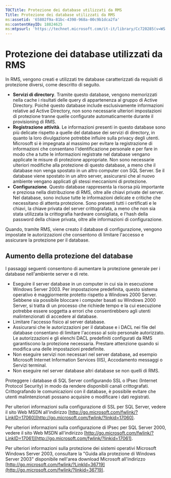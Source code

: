 ```yaml
---
TOCTitle: Protezione dei database utilizzati da RMS
Title: Protezione dei database utilizzati da RMS
ms:assetid: '65802f9a-81bc-4398-968a-00c9b1dca2fa'
ms:contentKeyID: 18824625
ms:mtpsurl: 'https://technet.microsoft.com/it-it/library/Cc720285(v=WS.10)'
---
```


Protezione dei database utilizzati da RMS
=========================================

In RMS, vengono creati e utilizzati tre database caratterizzati da requisiti di protezione diversi, come descritto di seguito.

-   **Servizi di directory**. Tramite questo database, vengono memorizzati nella cache i risultati delle query di appartenenza al gruppo di Active Directory. Poiché questo database include esclusivamente informazioni relative ad Active Directory, non sono necessarie ulteriori impostazioni di protezione tranne quelle configurate automaticamente durante il provisioning di RMS.
-   **Registrazione attività**. Le informazioni presenti in questo database sono più delicate rispetto a quelle del database dei servizi di directory, in quanto la loro divulgazione potrebbe influire sulla privacy degli utenti. Microsoft si è impegnata al massimo per evitare la registrazione di informazioni che consentano l'identificazione personale e per fare in modo che a tutte le informazioni registrate nel database vengano applicate le misure di protezione appropriate. Non sono necessarie ulteriori modifiche alla protezione di questo database, a meno che il database non venga spostato in un altro computer con SQL Server. Se il database viene spostato in un altro server, assicurarsi che al nuovo ambiente vengano applicati gli stessi meccanismi di protezione.
-   **Configurazione**. Questo database rappresenta la risorsa più importante e preziosa nella distribuzione di RMS, oltre alle chiavi private del server. Nel database, sono incluse tutte le informazioni delicate e critiche che necessitano di attenta protezione. Sono presenti tutti i certificati e le chiavi, la chiave privata del server crittografata, a meno che non sia stata utilizzata la crittografia hardware consigliata, e l'hash della password della chiave privata, oltre alle informazioni di configurazione.

Quando, tramite RMS, viene creato il database di configurazione, vengono impostate le autorizzazioni che consentono di limitare l'accesso e assicurare la protezione per il database.

Aumento della protezione del database
-------------------------------------

I passaggi seguenti consentono di aumentare la protezione generale per i database nell'ambiente server e di rete.

-   Eseguire il server database in un computer in cui sia in esecuzione Windows Server 2003. Per impostazione predefinita, questo sistema operativo è maggiormente protetto rispetto a Windows 2000 Server. Sebbene sia possibile bloccare i computer basati su Windows 2000 Server, si tratta di un processo che richiede tempo e la cui esecuzione potrebbe essere soggetta a errori che consentirebbero agli utenti malintenzionati di accedere al database.
-   Limitare l'accesso fisico al server database.
-   Assicurarsi che le autorizzazioni per il database e i DACL nei file del database consentano di limitare l'accesso al solo personale autorizzato. Le autorizzazioni e gli elenchi DACL predefiniti configurati da RMS garantiscono la protezione necessaria. Prestare attenzione quando si modifica una delle impostazioni predefinite.
-   Non eseguire servizi non necessari nel server database, ad esempio Microsoft Internet Information Services (IIS), Accodamento messaggi o Servizi terminal.
-   Non eseguire nel server database altri database se non quelli di RMS.

Proteggere i database di SQL Server configurando SSL o IPsec (Internet Protocol Security) in modo da rendere disponibili canali crittografati. Crittografando le comunicazioni con il database, è possibile evitare che utenti malintenzionati possano acquisire o modificare i dati registrati.

Per ulteriori informazioni sulla configurazione di SSL per SQL Server, vedere il sito Web MSDN all'indirizzo [http://go.microsoft.com/fwlink/?LinkID=17060](http://go.microsoft.com/fwlink/?linkid=17060).

Per ulteriori informazioni sulla configurazione di IPsec per SQL Server 2000, vedere il sito Web MSDN all'indirizzo [http://go.microsoft.com/fwlink/?LinkID=17061](http://go.microsoft.com/fwlink/?linkid=17061).

Per ulteriori informazioni sulla protezione dei sistemi operativi Microsoft Windows Server 2003, consultare la "Guida alla protezione di Windows Server 2003" disponibile nell'area download Microsoft all'indirizzo [http://go.microsoft.com/fwlink/?LinkId=36719](http://go.microsoft.com/fwlink/?linkid=36719).
